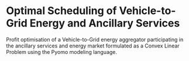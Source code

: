 # Optimal Scheduling of Vehicle-to-Grid Energy and Ancillary Services
Profit optimisation of a Vehicle-to-Grid energy aggregator participating in the ancillary services and energy market formulated as a Convex Linear Problem using the Pyomo modeling language.  




